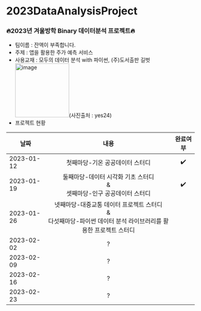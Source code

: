# 2023DataAnalysisProject
### 🔥2023년 겨울방학 Binary 데이터분석 프로젝트🔥
* 팀이름 : 잔액이 부족합니다.
* 주제 : 앱을 활용한 주가 예측 서비스
* 사용교재 : 모두의 데이터 분석 with 파이썬, (주)도서출판 길벗   
<img width="144" alt="image" src="https://user-images.githubusercontent.com/97183032/211358578-e073e938-21f0-453d-8fbb-a61e0c109c0e.png">(사진출처 : yes24)   
* 프로젝트 현황      
      
|날짜|내용|완료여부|   
|------|:---:|:---:|   
|2023-01-12|첫째마당-기온 공공데이터 스터디|✔️|   
|2023-01-19|둘째마당-데이터 시각화 기초 스터디 <br>& <br>셋째마당-인구 공공데이터 스터디|✔️|   
|2023-01-26|넷째마당-대중교통 데이터 프로젝트 스터디 <br>& <br>다섯째마당-파이썬 데이터 분석 라이브러리를 활용한 프로젝트 스터디||   
|2023-02-02|?||   
|2023-02-09|?||   
|2023-02-16|?||   
|2023-02-23|?||   
